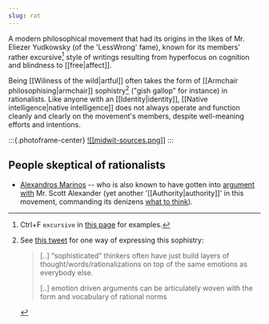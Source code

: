 ```yaml
---
slug: rat
---
```


A modern philosophical movement that had its origins in the likes of Mr. Eliezer Yudkowsky (of the 'LessWrong' fame), known for its members' rather excursive[^ex] style of writings resulting from hyperfocus on cognition and blindness to [[free|affect]].

Being [[Wiliness of the wild|artful]] often takes the form of [[Armchair philosophising|armchair]] sophistry[^sop] ("gish gallop" for instance) in rationalists. Like anyone with an [[Identity|identity]], [[Native intelligence|native intelligence]] does not always operate and function cleanly and clearly on the movement's members, despite well-meaning efforts and intentions.

:::{.photoframe-center}
[![[midwit-sources.png]]](https://knowyourmeme.com/photos/2031360-iq-bell-curve-midwit)
:::

## People skeptical of rationalists

- [Alexandros Marinos](https://twitter.com/search?q=rationalists%20from%3AalexandrosM&src=typed_query) -- who is also known to have gotten into [argument with](https://nitter.net/alexandrosM/status/1533327207795335168) Mr. Scott Alexander (yet another '[[Authority|authority]]' in this movement, commanding its denizens [what to think](https://doyourownresearch.substack.com/p/scott-alexandriad-iii-driving-up?s=r)). 

[^ex]: Ctrl+F `excursive` in [this page](http://www.actualfreedom.com.au/richard/listdcorrespondence/listdclaudiu2.htm) for examples.

[^sop]: See [this tweet](https://twitter.com/karlprosser/status/1479528095426113538) for one way of expressing this sophistry:

    > [..] “sophisticated” thinkers often have just build layers of thought/words/rationalizations on top of the same emotions as everybody else.
    > 
    > [..] emotion driven arguments can be articulately woven with the form and vocabulary of rational norms